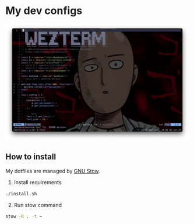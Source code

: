 # My dev configs

![nvim](nvim.png "nvim")

## How to install
My dotfiles are managed by [GNU Stow](https://www.gnu.org/software/stow/).

1. Install requirements
```sh
./install.sh
```
2. Run stow command

```sh
stow -R . -t ~
```
